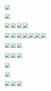 

<a href="https://webpack.js.org/" ><img src="https://img.shields.io/badge/webpack-8DD6F9?style=for-the-badge&logo=webpack&logoColor=000"/></a>

<a href="https://developer.mozilla.org/ru/docs/Learn/Getting_started_with_the_web/HTML_basics" ><img src="https://img.shields.io/badge/HTML5-E34F26?style=for-the-badge&logo=HTML5&logoColor=000"/></a>
 
<a href="https://developer.mozilla.org/ru/docs/Learn/Getting_started_with_the_web/CSS_basics" ><img src="https://img.shields.io/badge/CSS3-1572B6?style=for-the-badge&logo=CSS3&logoColor=000"/></a>
<a href="https://sass-lang.com/" > <img src="https://img.shields.io/badge/Sass-CC6699?style=for-the-badge&logo=Sass&logoColor=000"/></a>
<a href="https://github.com/css-modules/css-modules" > <img src="https://img.shields.io/badge/cssmodules-000000?style=for-the-badge&logo=cssmodules&logoColor=ffffff"/></a><a href="https://tailwindcss.com/" >  <img src="https://img.shields.io/badge/Tailwind CSS-06B6D4?style=for-the-badge&logo=Tailwind CSS&logoColor=008FC7"/></a>

<a href="https://learn.javascript.ru/" ><img src="https://img.shields.io/badge/JavaScript-F7DF1E?style=for-the-badge&logo=JavaScript&logoColor=000000"/></a>
<a href="https://www.typescriptlang.org/" > <img src="https://img.shields.io/badge/TypeScript-3178C6?style=for-the-badge&logo=TypeScript&logoColor=008FC7"/></a>
<a href="https://react.dev/" > <img src="https://img.shields.io/badge/React-2C3454?style=for-the-badge&logo=React&logoColor=61DAFB"/> </a>
<a href="https://mobx.js.org/" ><img src="https://img.shields.io/badge/mobx-0A222E?style=for-the-badge&logo=mobx&logoColor=FF9955"/> </a>
<a href="https://redux.js.org/" ><img src="https://img.shields.io/badge/redux-764ABC?style=for-the-badge&logo=redux&logoColor=61DAFB"/> </a>
<a href="https://reactrouter.com/en/main" > <img src="https://img.shields.io/badge/reactrouter-CA4245?style=for-the-badge&logo=reactrouter&logoColor=61DAFB"/> </a>
<a href="https://redux-saga.js.org/" > <img src="https://img.shields.io/badge/reduxsaga-888888?style=for-the-badge&logo=reduxsaga&logoColor=61DAFB"/> </a>
                  
<a href="https://lodash.com/" ><img src="https://img.shields.io/badge/lodash-000000?style=for-the-badge&logo=lodash&logoColor=3492FF"/></a> 
<a href="https://axios-http.com/ru/docs/intro" ><img src="https://img.shields.io/badge/axios-5A29E4?style=for-the-badge&logo=axios&logoColor=000000"/></a> 
<a href="https://www.i18next.com/" ><img src="https://img.shields.io/badge/i18next-26A69A?style=for-the-badge&logo=i18next&logoColor=000000"/></a> 

<a href="https://git-scm.com/" ><img src="https://img.shields.io/badge/Git-F05032?style=for-the-badge&logo=Git&logoColor=000"/></a>
<a href="https://github.com/" > <img src="https://img.shields.io/badge/GitHub-white?style=for-the-badge&logo=GitHub&logoColor=181717"/></a>
<a href="https://gitlab.com/gamaunov" > <img src="https://img.shields.io/badge/gitlab-FC6D26?style=for-the-badge&logo=gitlab&logoColor=#000000"/></a>

<a href="https://nextjs.org/" > <img src="https://img.shields.io/badge/Next.JS-black?style=for-the-badge&logo=nextdotjs&logoColor=#000000"/></a>


<a href="https://www.prisma.io/" > <img src="https://img.shields.io/badge/prisma-2D3748?style=for-the-badge&logo=prisma&logoColor=008FC7"/></a>

<a href="https://expressjs.com/"><img src="https://img.shields.io/badge/express-000000?style=for-the-badge&logo=express&logoColor=fff"/></a> 
<a href="https://www.mongodb.com/" > <img src="https://img.shields.io/badge/mongodb-47A248?style=for-the-badge&logo=mongodb&logoColor=008FC7"/></a>
<a href="https://jestjs.io/ru/"><img src="https://img.shields.io/badge/jest-C21325?style=for-the-badge&logo=jest&logoColor=000000"/></a> 


 











